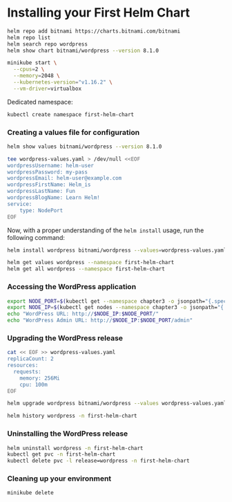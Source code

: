 # Installing your First Helm Chart

```bash
helm repo add bitnami https://charts.bitnami.com/bitnami
helm repo list
helm search repo wordpress
helm show chart bitnami/wordpress --version 8.1.0
```

```bash
minikube start \
  --cpus=2 \
  --memory=2048 \
  --kubernetes-version="v1.16.2" \
  --vm-driver=virtualbox
```

Dedicated namespace:

```bash
kubectl create namespace first-helm-chart
```

### Creating a values file for configuration

```bash
helm show values bitnami/wordpress --version 8.1.0

tee wordpress-values.yaml > /dev/null <<EOF
wordpressUsername: helm-user
wordpressPassword: my-pass
wordpressEmail: helm-user@example.com
wordpressFirstName: Helm_is
wordpressLastName: Fun
wordpressBlogName: Learn Helm!
service:
    type: NodePort
EOF
```

Now, with a proper understanding of the `helm install` usage, run the following command:

```bash
helm install wordpress bitnami/wordpress --values=wordpress-values.yaml --namespace first-helm-chart --version 8.1.0

helm get values wordpress --namespace first-helm-chart
helm get all wordpress --namespace first-helm-chart
```

### Accessing the WordPress application

```bash
export NODE_PORT=$(kubectl get --namespace chapter3 -o jsonpath="{.spec.ports[0].nodePort}" services wordpress)
export NODE_IP=$(kubectl get nodes --namespace chapter3 -o jsonpath="{.items[0].status.addresses[0].address}")
echo "WordPress URL: http://$NODE_IP:$NODE_PORT/"
echo "WordPress Admin URL: http://$NODE_IP:$NODE_PORT/admin"
```

### Upgrading the WordPress release

```bash
cat << EOF >> wordpress-values.yaml
replicaCount: 2
resources:
  requests:
    memory: 256Mi
    cpu: 100m
EOF

helm upgrade wordpress bitnami/wordpress --values wordpress-values.yaml -n first-helm-chart --version 8.1.0

helm history wordpress -n first-helm-chart
```

### Uninstalling the WordPress release

```bash
helm uninstall wordpress -n first-helm-chart
kubectl get pvc -n first-helm-chart
kubectl delete pvc -l release=wordpress -n first-helm-chart
```

### Cleaning up your environment

```bash
minikube delete
```
